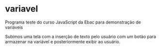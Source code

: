 # variavel
Programa teste do curso JavaScript da Ebac para demonstração de variáveis

Subimos uma tela com a inserção de texto pelo usuário com um botão para armazenar na variável e posteriormente exibir ao usuário.  
